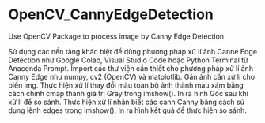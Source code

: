 # OpenCV_CannyEdgeDetection
Use OpenCV Package to process image by Canny Edge Detection 

Sử dụng các nền tảng khác biệt để dùng phương pháp xử lí ảnh Canne Edge Detection như Google Colab, Visual Studio Code hoặc Python Terminal từ Anaconda Prompt.
Import các thư viện cần thiết cho phương pháp xử lí ảnh Canny Edge như numpy, cv2 (OpenCV) và matplotlib.
Gán ảnh cần xử lí cho biến img.
Thực hiện xử lí thay đổi màu toàn bộ ảnh thành màu xám bằng cách chỉnh cmap thành giá trị Gray trong imshow().
In ra hình Gốc sau khi xử lí để so sánh.
Thực hiện xử lí nhận biết các cạnh Canny bằng cách sử dụng lệnh edges trong imshow().
In ra hình kết quả để thực hiện so sánh.
